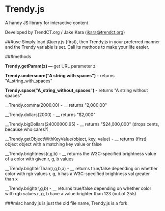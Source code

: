# Trendy.js
A handy JS library for interactive content

Developed by TrendCT.org / Jake Kara (jkara@trendct.org)

###use
Simply load jQuery.js (first), then Trendy.js in your preferred manner and the Trendy variable is set. Call its methods to make your life easier.

###methods

__Trendy.getParam(z) —__ get URL parameter z

__Trendy.underscore("A string with spaces") -__ returns "A_string_with_spaces" 

__Trendy.space("A_string_without_spaces") -__ returns "A string without spaces" 

__Trendy.comma(2000.00) - __ returns "2,000.00"

__Trendy.dollars(2000) - __ returns "$2,000"

__Trendy.bigDollars(24000000.95) - __ returns "$24,000,000" (drops cents, because who cares?)

__Trendy.getObjectWithKeyValue(object, key, value) - __ returns (first) object object with a matching key value or false 

__Trendy.brightness(r,g,b) - __ returns the W3C-specified brightness value of a color with given r, g, b values 

__Trendy.brighterThan(r,g,b,x) - __ returns true/false depending on whether color with rgb values r, g, b has a W3C-specified brightness val greater than x 

__Trendy.bright(r,g,b) - __ returns true/false depending on whether color with rgb values r, g, b have a value brighter than 123 (out of 255)


###misc
handy.js is just the old file name, Trendy.js is a fork. 
